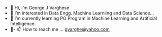 - 👋 Hi, I’m George J Varghese
- 👀 I’m interested in Data Engg. Machine Learniing and Data Science...
- 🌱 I’m currently learning PG Program in Machine Learning and Artificial Intelligence.
- 💞- 📫 How to reach me ... gvarghe@yahoo.com

